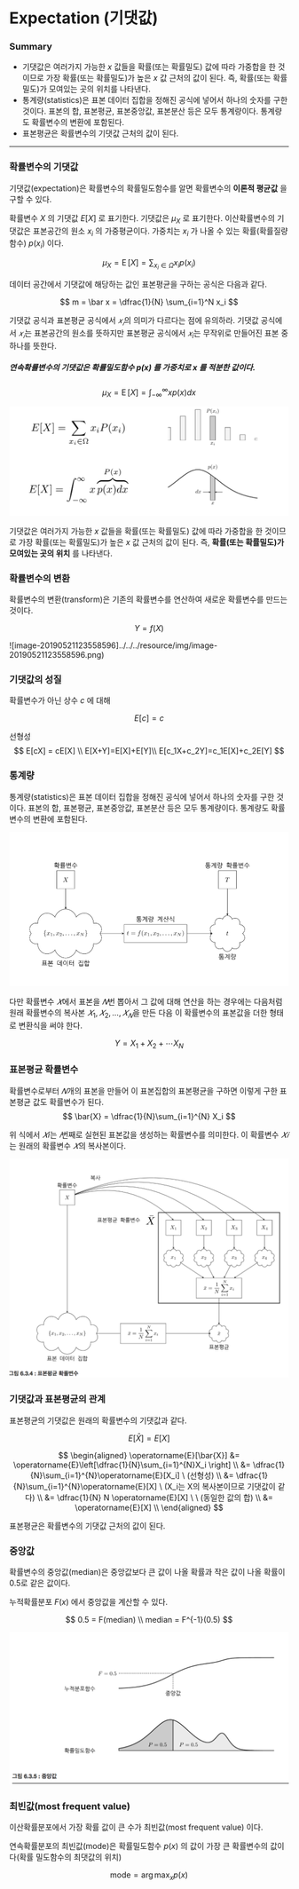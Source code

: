 <script> MathJax.Hub.Queue(["Typeset",MathJax.Hub]); </script>

# Expectation (기댓값)

### Summary

- 기댓값은 여러가지 가능한 $x$ 값들을 확률(또는 확률밀도) 값에 따라 가중합을 한 것이므로 가장 확률(또는 확률밀도)가 높은 $x$ 값 근처의 값이 된다. 즉, 확률(또는 확률밀도)가 모여있는 곳의 위치를 나타낸다.
- 통계량(statistics)은 표본 데이터 집합을 정해진 공식에 넣어서 하나의 숫자를 구한 것이다. 표본의 합, 표본평균, 표본중앙값, 표본분산 등은 모두 통계량이다. 통계량도 확률변수의 변환에 포함된다. 
- 표본평균은 확률변수의 기댓값 근처의 값이 된다. 

________________________

### 확률변수의 기댓값

기댓값(expectation)은 확률변수의 확률밀도함수를 알면 확률변수의 **이론적 평균값** 을 구할 수 있다.

확률변수 $X$ 의 기댓값 $E[X]$ 로 표기한다. 기댓값은 $\mu_X$ 로 표기한다. 이산확률변수의 기댓값은 표본공간의 원소 $x_i$ 의 가중평균이다. 가중치는 $x_i$ 가 나올 수 있는 확률(확률질량함수) $p(x_i)$ 이다.

$$
\mu_X = \operatorname{E}[X] = \sum_{x_i \in \Omega} x_ip(x_i)
$$

데이터 공간에서 기댓값에 해당하는 값인 표본평균을 구하는 공식은 다음과 같다.

$$
m = \bar x = \dfrac{1}{N} \sum_{i=1}^N x_i
$$

기댓값 공식과 표본평균 공식에서 $𝑥_𝑖$의 의미가 다르다는 점에 유의하라. 기댓값 공식에서 $𝑥_𝑖$는 표본공간의 원소를 뜻하지만 표본평균 공식에서 $𝑥_i$는 무작위로 만들어진 표본 중 하나를 뜻한다.

##### 연속확률변수의 기댓값은 확률밀도함수 $p(x)$ 를 가중치로 $x$ 를 적분한 값이다.

$$
\mu_X = \operatorname{E}[X] = \int_{-\infty}^{\infty} x p(x) dx
$$

![image-20190521122214871](../../../resource/img/image-20190521122214871.png)

기댓값은 여러가지 가능한 $x$ 값들을 확률(또는 확률밀도) 값에 따라 가중합을 한 것이므로 가장 확률(또는 확률밀도)가 높은 $x$ 값 근처의 값이 된다. 즉, **확률(또는 확률밀도)가 모여있는 곳의 위치** 를 나타낸다.

### 확률변수의 변환

확률변수의 변환(transform)은 기존의 확률변수를 연산하여 새로운 확률변수를 만드는 것이다.

$$
Y = f(X)
$$

![image-20190521123558596]../../../resource/img/image-20190521123558596.png)

### 기댓값의 성질

확률변수가 아닌 상수 $c$ 에 대해 

$$
E[c] = c
$$

선형성
$$
E[cX] = cE[X] \\
E[X+Y]=E[X]+E[Y]\\
E[c_1X+c_2Y]=c_1E[X]+c_2E[Y]
$$

### 통계량

통계량(statistics)은 표본 데이터 집합을 정해진 공식에 넣어서 하나의 숫자를 구한 것이다. 표본의 합, 표본평균, 표본중앙값, 표본분산 등은 모두 통계량이다. 통계량도 확률변수의 변환에 포함된다. 

![image-20190521123251925](../../../resource/img/image-20190521123251925.png)

다만 확률변수 $𝑋$에서 표본을 $𝑁$번 뽑아서 그 값에 대해 연산을 하는 경우에는 다음처럼 원래 확률변수의 복사본 $𝑋_1,𝑋_2,…,𝑋_𝑁$을 만든 다음 이 확률변수의 표본값을 더한 형태로 변환식을 써야 한다.

$$
Y = X_1 + X_2 + \cdots X_N
$$

### 표본평균 확률변수

확률변수로부터 $𝑁$개의 표본을 만들어 이 표본집합의 표본평균을 구하면 이렇게 구한 표본평균 값도 확률변수가 된다. 
$$
\bar{X} = \dfrac{1}{N}\sum_{i=1}^{N} X_i
$$

위 식에서 $𝑋$𝑖는 $𝑖$번째로 실현된 표본값을 생성하는 확률변수를 의미한다. 이 확률변수 $𝑋𝑖$는 원래의 확률변수 $𝑋$의 복사본이다.

![image-20190521124656445](../../../resource/img/image-20190521124656445.png)

### 기댓값과 표본평균의 관계

표본평균의 기댓값은 원래의 확률변수의 기댓값과 같다.

$$
E[\bar X] = E[X]
$$

$$
\begin{aligned}
\operatorname{E}[\bar{X}] 
&= \operatorname{E}\left[\dfrac{1}{N}\sum_{i=1}^{N}X_i \right]  \\
&= \dfrac{1}{N}\sum_{i=1}^{N}\operatorname{E}[X_i] \ (선형성) \\
&= \dfrac{1}{N}\sum_{i=1}^{N}\operatorname{E}[X] \ (X_i는 X의 복사본이므로 기댓값이 같다) \\
&= \dfrac{1}{N} N \operatorname{E}[X] \ \ (동일한 값의 합) \\ 
&= \operatorname{E}[X]  \\
\end{aligned}
$$

표본평균은 확률변수의 기댓값 근처의 값이 된다. 

### 중앙값

확률변수의 중앙값(median)은 중앙값보다 큰 값이 나올 확률과 작은 값이 나올 확률이 0.5로 같은 값이다. 

누적확률분포 $F(x)$ 에서 중앙값을 계산할 수 있다.

$$
0.5 = F(median) \\
median = F^{-1}(0.5)
$$

![image-20190521125653774](../../../resource/img/image-20190521125653774.png)

### 최빈값(most frequent value)

이산확률분포에서 가장 확률 값이 큰 수가 최빈값(most frequent value) 이다.

연속확률분포의 최빈값(mode)은 확률밀도함수 $p(x)$ 의 값이 가장 큰 확률변수의 값이다(확률 밀도함수의 최댓값의 위치)

$$
\text{mode} = \arg \max_x p(x)
$$

